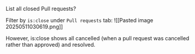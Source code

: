 List all closed Pull requests?

Filter by `is:close` under `Pull requests` tab:
![[Pasted image 20250511030619.png]]

However, is:close shows all cancelled (when a pull request was cancelled rather than approved) and resolved.